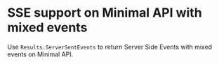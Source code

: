 # SSE support on Minimal API with mixed events 

Use `Results.ServerSentEvents` to return Server Side Events with mixed events on Minimal API.